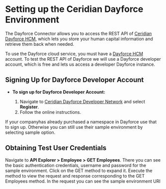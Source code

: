 # Setting up the Ceridian Dayforce Environment

The Dayforce Connector allows you to access the REST API of 
[Ceridian Dayforce HCM](https://www.ceridian.com/products/dayforce), 
which lets you store your human capital information and retrieve them back when needed. 

To use the Dayforce cloud service, you must have a [Dayforce HCM](https://www.dayforcehcm.com) account. 
To test the REST API of Dayforce we will use a Dayforce developer account, which is free and lets us access a 
developer Dayforce instance.

## Signing Up for Dayforce Developer Account

* **To sign up for Dayforce Developer Account:**

    1. Navigate to [Ceridian Dayforce Developer Network](https://developers.dayforce.com) and select **Register**.
    2. Follow the online instructions.

If your companyhas already purchased a namespace in Dayforce use that to sign up. Otherwise you can still use their 
sample environment by selecting sample option.

## Obtaining Test User Credentials

Navigate to **API Explorer > Employee > GET Employees**. There you can see the basic authentication credentials, 
username and password for the sample environment. Click on the GET method to expand it. Execute the method to view the 
request and response corresponding to the GET Employees method. In the request you can see the sample environment URI
